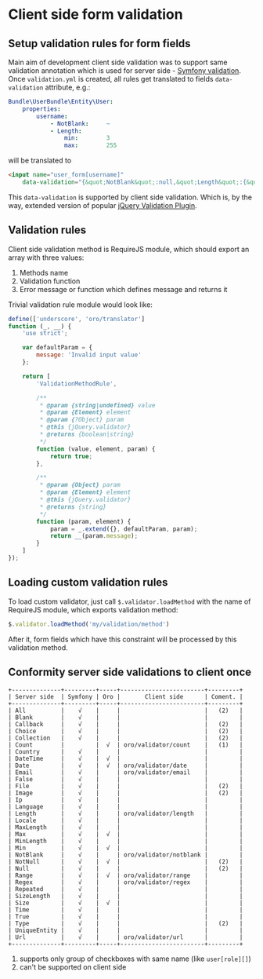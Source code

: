 #  Client side form validation
## Setup validation rules for form fields
Main aim of development client side validation was to support same validation annotation which is used for server side - [Symfony validation](http://symfony.com/doc/current/book/validation.html). Once `validation.yml` is created, all rules get translated to fields `data-validation` attribute, e.g.:
```yml
Bundle\UserBundle\Entity\User:
    properties:
        username:
            - NotBlank:     ~
            - Length:
                min:        3
                max:        255
```
will be translated to
```html
<input name="user_form[username]"
    data-validation="{&quot;NotBlank&quot;:null,&quot;Length&quot;:{&quot;min&quot;:3,&quot;max&quot;:255}}">
```
This `data-validation` is supported by client side validation. Which is, by the way, extended version of popular [jQuery Validation Plugin](http://jqueryvalidation.org/).

## Validation rules
Client side validation method is RequireJS module, which should export an array with three values:
 1. Methods name
 2. Validation function
 3. Error message or function which defines message and returns it

Trivial validation rule module would look like:
```js
define(['underscore', 'oro/translator']
function (_, __) {
    'use strict';

    var defaultParam = {
        message: 'Invalid input value'
    };

    return [
        'ValidationMethodRule',

        /**
         * @param {string|undefined} value
         * @param {Element} element
         * @param {?Object} param
         * @this {jQuery.validator}
         * @returns {boolean|string}
         */
        function (value, element, param) {
            return true;
        },

        /**
         * @param {Object} param
         * @param {Element} element
         * @this {jQuery.validator}
         * @returns {string}
         */
        function (param, element) {
            param = _.extend({}, defaultParam, param);
            return __(param.message);
        }
    ]
});
```

## Loading custom validation rules
To load custom validator, just call `$.validator.loadMethod` with the name of RequireJS module, which exports validation method:
```js
$.validator.loadMethod('my/validation/method')
```
After it, form fields which have this constraint will be processed by this validation method.

## Conformity server side validations to client once
```
+--------------+---------+-----+------------------------+---------+
| Server side  | Symfony | Oro |       Client side      | Coment. |
+--------------+---------+-----+------------------------+---------+
| All          |    √    |     |                        |   (2)   |
| Blank        |    √    |     |                        |         |
| Callback     |    √    |     |                        |   (2)   |
| Choice       |    √    |     |                        |   (2)   |
| Collection   |    √    |     |                        |   (2)   |
| Count        |         |  √  | oro/validator/count    |   (1)   |
| Country      |    √    |     |                        |         |
| DateTime     |    √    |  √  |                        |         |
| Date         |    √    |  √  | oro/validator/date     |         |
| Email        |    √    |     | oro/validator/email    |         |
| False        |    √    |     |                        |         |
| File         |    √    |     |                        |   (2)   |
| Image        |    √    |     |                        |   (2)   |
| Ip           |    √    |     |                        |         |
| Language     |    √    |     |                        |         |
| Length       |    √    |     | oro/validator/length   |         |
| Locale       |    √    |     |                        |         |
| MaxLength    |    √    |     |                        |         |
| Max          |    √    |  √  |                        |         |
| MinLength    |    √    |     |                        |         |
| Min          |    √    |  √  |                        |         |
| NotBlank     |    √    |     | oro/validator/notblank |         |
| NotNull      |    √    |  √  |                        |   (2)   |
| Null         |    √    |     |                        |   (2)   |
| Range        |    √    |  √  | oro/validator/range    |         |
| Regex        |    √    |     | oro/validator/regex    |         |
| Repeated     |    √    |     |                        |         |
| SizeLength   |    √    |     |                        |         |
| Size         |    √    |  √  |                        |         |
| Time         |    √    |     |                        |         |
| True         |    √    |     |                        |         |
| Type         |    √    |     |                        |   (2)   |
| UniqueEntity |    √    |     |                        |         |
| Url          |    √    |     | oro/validator/url      |         |
+--------------+---------+-----+------------------------+---------+
```

 1. supports only group of checkboxes with same name (like `user[role][]`)
 2. can't be supported on client side
